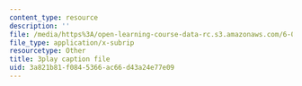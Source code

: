 ```yaml
---
content_type: resource
description: ''
file: /media/https%3A/open-learning-course-data-rc.s3.amazonaws.com/6-004-computation-structures-spring-2017/3a821b81f0845366ac66d43a24e77e09_wPwWtFMkxLo.vtt
file_type: application/x-subrip
resourcetype: Other
title: 3play caption file
uid: 3a821b81-f084-5366-ac66-d43a24e77e09
---
```

